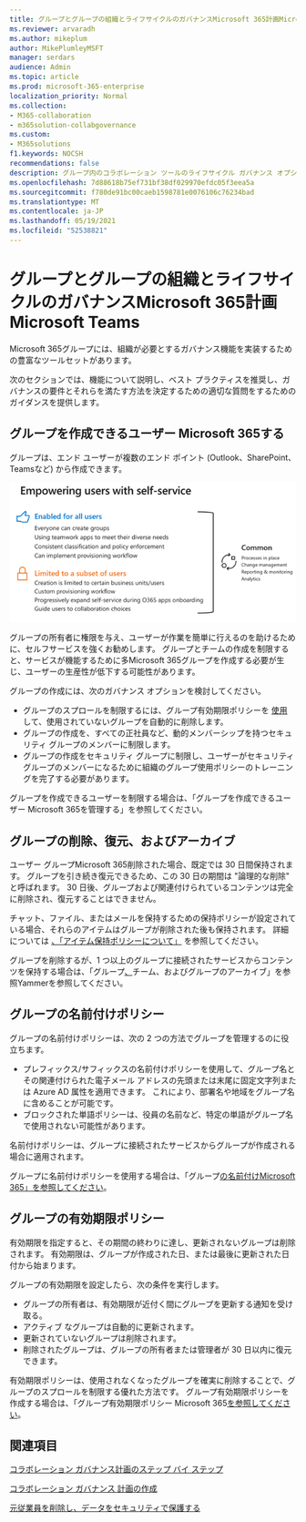 ```yaml
---
title: グループとグループの組織とライフサイクルのガバナンスMicrosoft 365計画Microsoft Teams
ms.reviewer: arvaradh
ms.author: mikeplum
author: MikePlumleyMSFT
manager: serdars
audience: Admin
ms.topic: article
ms.prod: microsoft-365-enterprise
localization_priority: Normal
ms.collection:
- M365-collaboration
- m365solution-collabgovernance
ms.custom:
- M365solutions
f1.keywords: NOCSH
recommendations: false
description: グループ内のコラボレーション ツールのライフサイクル ガバナンス オプションに関するMicrosoft 365
ms.openlocfilehash: 7d88618b75ef731bf38df029970efdc05f3eea5a
ms.sourcegitcommit: f780de91bc00caeb1598781e0076106c76234bad
ms.translationtype: MT
ms.contentlocale: ja-JP
ms.lasthandoff: 05/19/2021
ms.locfileid: "52538821"
---
```

# <a name="plan-organization-and-lifecycle-governance-for-microsoft-365-groups-and-microsoft-teams"></a>グループとグループの組織とライフサイクルのガバナンスMicrosoft 365計画Microsoft Teams

Microsoft 365グループには、組織が必要とするガバナンス機能を実装するための豊富なツールセットがあります。 

次のセクションでは、機能について説明し、ベスト プラクティスを推奨し、ガバナンスの要件とそれらを満たす方法を決定するための適切な質問をするためのガイダンスを提供します。

## <a name="control-who-can-create-microsoft-365-groups"></a>グループを作成できるユーザー Microsoft 365する

グループは、エンド ユーザーが複数のエンド ポイント (Outlook、SharePoint、Teamsなど) から作成できます。

![画像の説明](../media/04.png)

グループの所有者に権限を与え、ユーザーが作業を簡単に行えるのを助けるために、セルフサービスを強くお勧めします。 グループとチームの作成を制限すると、サービスが機能するために多Microsoft 365グループを作成する必要が生じ、ユーザーの生産性が低下する可能性があります。

グループの作成には、次のガバナンス オプションを検討してください。

- グループのスプロールを制限するには、グループ有効期限ポリシーを [使用](microsoft-365-groups-expiration-policy.md) して、使用されていないグループを自動的に削除します。
- グループの作成を、すべての正[](/azure/active-directory/users-groups-roles/groups-create-rule)社員など、動的メンバーシップを持つセキュリティ グループのメンバーに制限します。
- グループの作成をセキュリティ グループに制限し、ユーザーがセキュリティ グループのメンバーになるために組織のグループ使用ポリシーのトレーニングを完了する必要があります。

グループを作成できるユーザーを制限する場合は、「[](manage-creation-of-groups.md)グループを作成できるユーザー Microsoft 365を管理する」を参照してください。

## <a name="group-delete-restore-and-archiving"></a>グループの削除、復元、およびアーカイブ

ユーザー グループMicrosoft 365削除された場合、既定では 30 日間保持されます。 グループを引き続き復元できるため、この 30 日の期間は "論理的な削除" と呼ばれます。 30 日後、グループおよび関連付けられているコンテンツは完全に削除され、復元することはできません。

チャット、ファイル、またはメールを保持するための保持ポリシーが設定されている場合、それらのアイテムはグループが削除された後も保持されます。 詳細については [、「アイテム保持ポリシーについて」](../compliance/retention.md) を参照してください。

グループを削除するが、1 つ以上のグループに接続されたサービスからコンテンツを保持する場合は、「グループ[、](end-life-cycle-groups-teams-sites-yammer.md)チーム、およびグループのアーカイブ」を参照Yammerを参照してください。

## <a name="group-naming-policy"></a>グループの名前付けポリシー

グループの名前付けポリシーは、次の 2 つの方法でグループを管理するのに役立ちます。

- プレフィックス/サフィックスの名前付けポリシーを使用して、グループ名とその関連付けられた電子メール アドレスの先頭または末尾に固定文字列または Azure AD 属性を適用できます。 これにより、部署名や地域をグループ名に含めることが可能です。
- ブロックされた単語ポリシーは、役員の名前など、特定の単語がグループ名で使用されない可能性があります。

名前付けポリシーは、グループに接続されたサービスからグループが作成される場合に適用されます。

グループに名前付けポリシーを使用する場合は、「グループ[の名前付けMicrosoft 365」を参照してください](groups-naming-policy.md)。

## <a name="group-expiration-policy"></a>グループの有効期限ポリシー

有効期限を指定すると、その期間の終わりに達し、更新されないグループは削除されます。 有効期限は、グループが作成された日、または最後に更新された日付から始まります。

グループの有効期限を設定したら、次の条件を実行します。
- グループの所有者は、有効期限が近付く間にグループを更新する通知を受け取る。
- アクティブ なグループは自動的に更新されます。
- 更新されていないグループは削除されます。
- 削除されたグループは、グループの所有者または管理者が 30 日以内に復元できます。

有効期限ポリシーは、使用されなくなったグループを確実に削除することで、グループのスプロールを制限する優れた方法です。 グループ有効期限ポリシーを作成する場合は、「グループ有効期限ポリシー Microsoft 365[を参照してください](microsoft-365-groups-expiration-policy.md)。

## <a name="related-topics"></a>関連項目

[コラボレーション ガバナンス計画のステップ バイ ステップ](collaboration-governance-overview.md#collaboration-governance-planning-step-by-step)

[コラボレーション ガバナンス 計画の作成](collaboration-governance-first.md)

[元従業員を削除し、データをセキュリティで保護する](/microsoft-365/admin/add-users/remove-former-employee)
